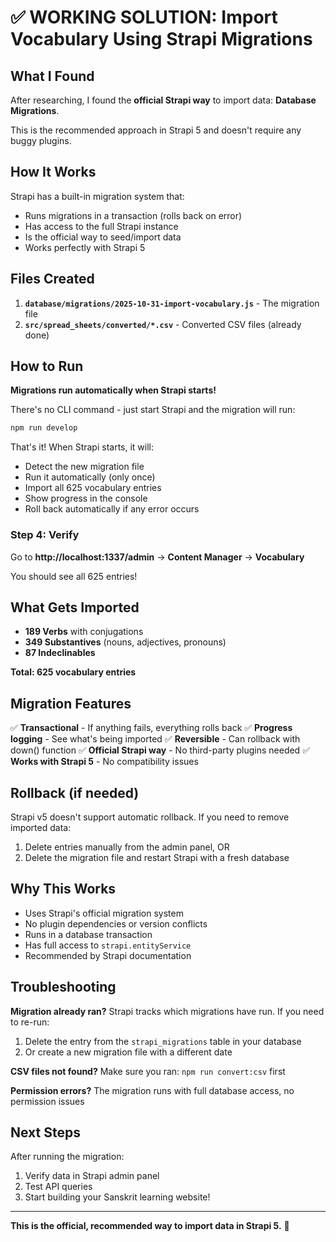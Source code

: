 # ✅ WORKING SOLUTION: Import Vocabulary Using Strapi Migrations

## What I Found

After researching, I found the **official Strapi way** to import data: **Database Migrations**.

This is the recommended approach in Strapi 5 and doesn't require any buggy plugins.

## How It Works

Strapi has a built-in migration system that:
- Runs migrations in a transaction (rolls back on error)
- Has access to the full Strapi instance
- Is the official way to seed/import data
- Works perfectly with Strapi 5

## Files Created

1. **`database/migrations/2025-10-31-import-vocabulary.js`** - The migration file
2. **`src/spread_sheets/converted/*.csv`** - Converted CSV files (already done)

## How to Run

**Migrations run automatically when Strapi starts!**

There's no CLI command - just start Strapi and the migration will run:

```bash
npm run develop
```

That's it! When Strapi starts, it will:
- Detect the new migration file
- Run it automatically (only once)
- Import all 625 vocabulary entries
- Show progress in the console
- Roll back automatically if any error occurs

### Step 4: Verify

Go to **http://localhost:1337/admin** → **Content Manager** → **Vocabulary**

You should see all 625 entries!

## What Gets Imported

- **189 Verbs** with conjugations
- **349 Substantives** (nouns, adjectives, pronouns)
- **87 Indeclinables**

**Total: 625 vocabulary entries**

## Migration Features

✅ **Transactional** - If anything fails, everything rolls back
✅ **Progress logging** - See what's being imported
✅ **Reversible** - Can rollback with down() function
✅ **Official Strapi way** - No third-party plugins needed
✅ **Works with Strapi 5** - No compatibility issues

## Rollback (if needed)

Strapi v5 doesn't support automatic rollback. If you need to remove imported data:
1. Delete entries manually from the admin panel, OR
2. Delete the migration file and restart Strapi with a fresh database

## Why This Works

- Uses Strapi's official migration system
- No plugin dependencies or version conflicts
- Runs in a database transaction
- Has full access to `strapi.entityService`
- Recommended by Strapi documentation

## Troubleshooting

**Migration already ran?**
Strapi tracks which migrations have run. If you need to re-run:
1. Delete the entry from the `strapi_migrations` table in your database
2. Or create a new migration file with a different date

**CSV files not found?**
Make sure you ran: `npm run convert:csv` first

**Permission errors?**
The migration runs with full database access, no permission issues

## Next Steps

After running the migration:
1. Verify data in Strapi admin panel
2. Test API queries
3. Start building your Sanskrit learning website!

---

**This is the official, recommended way to import data in Strapi 5.** 🎉
